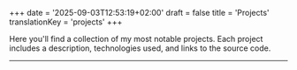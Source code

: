 +++
date = '2025-09-03T12:53:19+02:00'
draft = false
title = 'Projects'
translationKey = 'projects'
+++

Here you'll find a collection of my most notable projects. Each project includes a description, technologies used, and links to the source code.

---